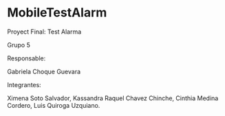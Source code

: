 # MobileTestAlarm
Proyect Final: Test Alarma

Grupo 5

Responsable:

Gabriela Choque Guevara

Integrantes:

Ximena Soto Salvador,
Kassandra Raquel Chavez Chinche,
Cinthia Medina Cordero,
Luis Quiroga Uzquiano.
